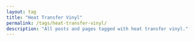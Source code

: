 ```yaml
---
layout: tag
title: "Heat Transfer Vinyl"
permalink: /tags/heat-transfer-vinyl/
description: "All posts and pages tagged with heat transfer vinyl."
---
```

